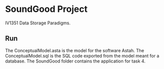 # SoundGood Project

IV1351 Data Storage Paradigms.

## Run



The ConceptualModel.asta is the model for the software Astah.
The ConceptualModel.sql is the SQL code exported from the model meant for a database. 
The SoundGood folder contains the application for task 4. 